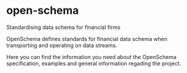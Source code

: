 # open-schema
Standardising data schema for financial firms

OpenSchema defines standards for financial data schema when transporting and operating on data streams.

Here you can find the information you need about the OpenSchema specification, examples and general information regading the project.